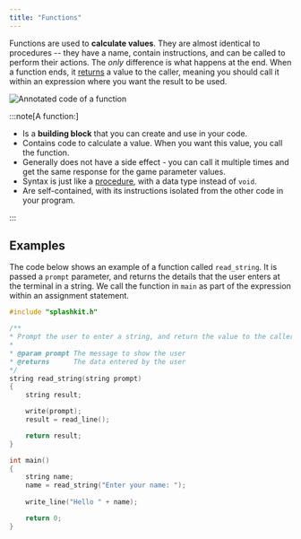```yaml
---
title: "Functions"
---
```


Functions are used to **calculate values**. They are almost identical to procedures -- they have a name, contain instructions, and can be called to perform their actions. The *only* difference is what happens at the end. When a function ends, it [returns](/book/part-2-organised-code/2-organising-code/2-trailside/05-return) a value to the caller, meaning you should call it within an expression where you want the result to be used.

![Annotated code of a function](./images/function-pano.png)

:::note[A function:]

- Is a **building block** that you can create and use in your code.
- Contains code to calculate a value. When you want this value, you call the function.
- Generally does not have a side effect - you can call it multiple times and get the same response for the game parameter values.
- Syntax is just like a [procedure](/book/part-2-organised-code/2-organising-code/0-panorama/01-procedures), with a data type instead of `void`.
- Are self-contained, with its instructions isolated from the other code in your program.

:::

## Examples

The code below shows an example of a function called `read_string`. It is passed a `prompt` parameter, and returns the details that the user enters at the terminal in a string. We call the function in `main` as part of the expression within an assignment statement.

```cpp
#include "splashkit.h"

/**
* Prompt the user to enter a string, and return the value to the caller.
*
* @param prompt The message to show the user
* @returns      The data entered by the user
*/
string read_string(string prompt)
{
    string result;

    write(prompt);
    result = read_line();

    return result;
}

int main()
{
    string name;
    name = read_string("Enter your name: ");
    
    write_line("Hello " + name);

    return 0;
}
```
